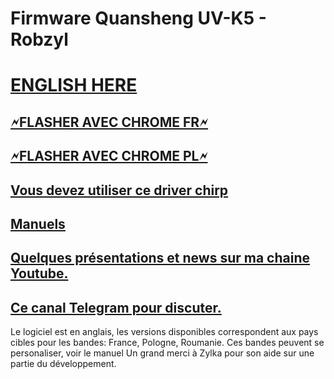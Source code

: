 # Firmware Quansheng UV-K5 - Robzyl
<h1><a href="https://github-com.translate.goog/Robby69400/UV-K5-Firmware-Robby69/blob/master/README.md?_x_tr_sl=fr&_x_tr_tl=en&_x_tr_hl=fr&_x_tr_pto=wapp" rel="nofollow">ENGLISH HERE</a></h1>
<h2><a href="https://egzumer.github.io/uvtools/?firmwareURL=https://github.com/Robby69400/UV-K5-Firmware-Robby69/releases/download/V5/Robzyl.V5.FR.bin" rel="nofollow"> 🗲FLASHER AVEC CHROME FR🗲 
</a></h2> <h2><a href="https://egzumer.github.io/uvtools/?firmwareURL=https://github.com/Robby69400/UV-K5-Firmware-Robby69/releases/download/V5/Robzyl.V5.PL.bin" rel="nofollow"> 🗲FLASHER AVEC CHROME PL🗲 </a></h2>
<h2><a href="https://github.com/Robby69400/UV-K5-Firmware-Robby69/blob/master/Chirp/uvk5_Robby69.py" rel="nofollow"> Vous devez utiliser ce driver chirp</a></h2>
<h2><a href="https://github.com/Robby69400/UV-K5-Firmware-Robby69/tree/master/Manuals" rel="nofollow"> Manuels</a></h2>
<h2><a href="https://www.youtube.com/@robby_69400" rel="nofollow"> Quelques présentations et news sur ma chaine Youtube.</a></h2>
<h2><a href="https://t.me/k5robby69"> Ce canal Telegram pour discuter.</a></h2>

Le logiciel est en anglais, les versions disponibles correspondent aux pays cibles pour les bandes: France, Pologne, Roumanie.
Ces bandes peuvent se personaliser, voir le manuel
Un grand merci à Zylka pour son aide sur une partie du développement.
